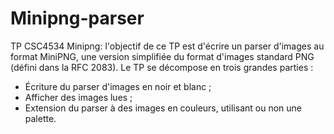 # Minipng-parser

TP CSC4534 Minipng: l'objectif de ce TP est d'écrire un parser d'images au format MiniPNG, une version simplifiée du format d'images standard PNG (défini dans la RFC 2083).
Le TP se décompose en trois grandes parties :
- Écriture du parser d'images en noir et blanc ;
- Afficher des images lues ;
- Extension du parser à des images en couleurs, utilisant ou non une palette.
